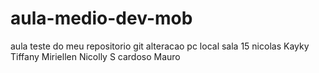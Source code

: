 # aula-medio-dev-mob
aula teste do meu repositorio git
alteracao pc local sala 15
nicolas
Kayky
Tiffany
Miriellen
Nicolly S cardoso
Mauro